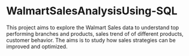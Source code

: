 # WalmartSalesAnalysisUsing-SQL
This project aims to explore the Walmart Sales data to understand top performing branches and products, sales trend of of different products, customer behavior. The aims is to study how sales strategies can be improved and optimized. 
